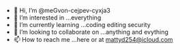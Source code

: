 - 👋 Hi, I’m @meGvon-cejpev-cyxja3
- 👀 I’m interested in ...everything
- 🌱 I’m currently learning ...coding editing security
- 💞️ I’m looking to collaborate on ...anything and evything
- 📫 How to reach me ...here or at mattyd254@icloud.com

<!---
meGvon-cejpev-cyxja3/meGvon-cejpev-cyxja3 is a ✨ special ✨ repository because its `README.md` (this file) appears on your GitHub profile.
You can click the Preview link to take a look at your changes.
--->
